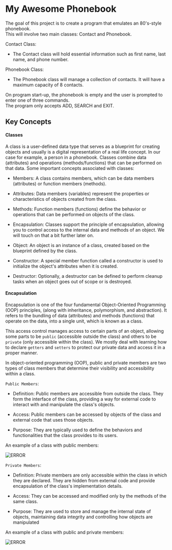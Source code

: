 # My Awesome Phonebook
The goal of this project is to create a program that emulates an 80's-style phonebook.  
This will involve two main classes: Contact and Phonebook.  

Contact Class:  
- The Contact class will hold essential information such as first name, last name, and phone number.

Phonebook Class:  
- The Phonebook class will manage a collection of contacts. It will have a maximum capacity of 8 contacts.

On program start-up, the phonebook is empty and the user is prompted to enter one
of three commands.  
The program only accepts ADD, SEARCH and EXIT.  

## Key Concepts
#### Classes
A class is a user-defined data type that serves as a blueprint for creating objects and usually is a digital representation of a real life concept.
In our case for example, a person in a phonebook. Classes combine data (attributes) and operations (methods/functions) that can be performed on that data.
Some important concepts associated with classes:
- Members: A class contains members, which can be data members (attributes) or function members (methods).

- Attributes: Data members (variables) represent the properties or characteristics of objects created from the class.

- Methods: Function members (functions) define the behavior or operations that can be performed on objects of the class.

- Encapsulation: Classes support the principle of encapsulation, allowing you to control access to the internal data and methods of an object. We will touch on that a bit further later on.

- Object: An object is an instance of a class, created based on the blueprint defined by the class.

- Constructor: A special member function called a constructor is used to initialize the object's attributes when it is created.

- Destructor: Optionally, a destructor can be defined to perform cleanup tasks when an object goes out of scope or is destroyed.

#### Encapsulation
Encapsulation is one of the four fundamental Object-Oriented Programming (OOP) principles, (along with inheritance, polymorphism, and abstraction).
It refers to the bundling of data (attributes) and methods (functions) that operate on the data, into a single unit, which is known as a class.

This access control manages access to certain parts of an object, allowing some parts to be `public` (accessible outside the class) and others to be `private` (only accessible within the class).
We mostly deal with learning how to declare `getters` and `setters` to protect our private data and access it in a proper manner.

In object-oriented programming (OOP), public and private members are two types of class members that determine their visibility and accessibility within a class.

`Public Members`:
- Definition: Public members are accessible from outside the class. They form the interface of the class, providing a way for external code to interact with and manipulate the class's objects.

- Access: Public members can be accessed by objects of the class and external code that uses those objects.

- Purpose: They are typically used to define the behaviors and functionalities that the class provides to its users.

An example of a class with public members:

<img src="https://i.imgur.com/D945vHm.png" alt="ERROR" style="max-width: 50%;">



`Private Members`:

- Definition: Private members are only accessible within the class in which they are declared. They are hidden from external code and provide encapsulation of the class's implementation details.

- Access: They can be accessed and modified only by the methods of the same class.

- Purpose: They are used to store and manage the internal state of objects, maintaining data integrity and controlling how objects are manipulated

An example of a class with public and private members:

<img src="https://i.imgur.com/jUBFDDX.png" alt="ERROR" style="max-width: 50%;">
